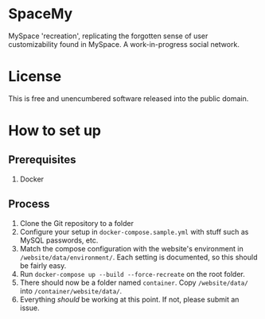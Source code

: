 # SpaceMy
MySpace 'recreation', replicating the forgotten sense of user customizability found in MySpace. A work-in-progress social network.

# License
This is free and unencumbered software released into the public domain.

# How to set up
## Prerequisites
1. Docker

## Process
1. Clone the Git repository to a folder
2. Configure your setup in `docker-compose.sample.yml` with stuff such as MySQL passwords, etc.
3. Match the compose configuration with the website's environment in `/website/data/environment/`. Each setting is documented, so this should be fairly easy.
4. Run `docker-compose up --build --force-recreate` on the root folder.
5. There should now be a folder named `container`. Copy `/website/data/` into `/container/website/data/`.
6. Everything *should* be working at this point. If not, please submit an issue.
